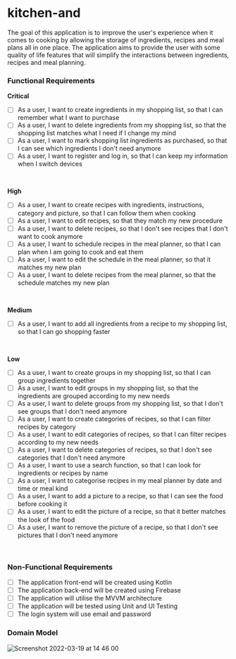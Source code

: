 # kitchen-and

The goal of this application is to improve the user's experience when it comes to cooking by allowing the storage of ingredients, recipes and meal plans all in one place. The application aims to provide the user with some quality of life features that will simplify the interactions between ingredients, recipes and meal planning.


<h3>Functional Requirements</h3>

<b>Critical</b> 
</br>
- [ ] As a user, I want to create ingredients in my shopping list, so that I can remember what I want to purchase
- [ ] As a user, I want to delete ingredients from my shopping list, so that the shopping list matches what I need if I change my mind
- [ ] As a user, I want to mark shopping list ingredients as purchased, so that I can see which ingredients I don't need anymore
- [ ] As a user, I want to register and log in, so that I can keep my information when I switch devices
</br>

<b>High</b>
</br>
- [ ] As a user, I want to create recipes with ingredients, instructions, category and picture, so that I can follow them when cooking
- [ ] As a user, I want to edit recipes, so that they match my new procedure
- [ ] As a user, I want to delete recipes, so that I don't see recipes that I don't want to cook anymore
- [ ] As a user, I want to schedule recipes in the meal planner, so that I can plan when I am going to cook and eat them
- [ ] As a user, I want to edit the schedule in the meal planner, so that it matches my new plan
- [ ] As a user, I want to delete recipes from the meal planner, so that the schedule matches my new plan
</br>

<b>Medium</b>
</br>
- [ ] As a user, I want to add all ingredients from a recipe to my shopping list, so that I can go shopping faster
</br>

<b>Low</b>
</br>
- [ ] As a user, I want to create groups in my shopping list, so that I can group ingredients together
- [ ] As a user, I want to edit groups in my shopping list, so that the ingredients are grouped according to my new needs
- [ ] As a user, I want to delete groups from my shopping list, so that I don't see groups that I don't need anymore
- [ ] As a user, I want to create categories of recipes, so that I can filter recipes by category
- [ ] As a user, I want to edit categories of recipes, so that I can filter recipes according to my new needs
- [ ] As a user, I want to delete categories of recipes, so that I don't see categories that I don't need anymore
- [ ] As a user, I want to use a search function, so that I can look for ingredients or recipes by name
- [ ] As a user, I want to categorise recipes in my meal planner by date and time or meal kind
- [ ] As a user, I want to add a picture to a recipe, so that I can see the food before cooking it
- [ ] As a user, I want to edit the picture of a recipe, so that it better matches the look of the food
- [ ] As a user, I want to remove the picture of a recipe, so that I don't see pictures that I don't need anymore
</br>

<h3>Non-Functional Requirements</h3>

- [ ] The application front-end will be created using Kotlin
- [ ] The application back-end will be created using Firebase
- [ ] The application will utilise the MVVM architecture
- [ ] The application will be tested using Unit and UI Testing
- [ ] The login system will use email and password

<h3>Domain Model</h3>

![Screenshot 2022-03-19 at 14 46 00](https://user-images.githubusercontent.com/75211235/159123608-3e982a18-6c02-4541-a9e3-9facc5b30f34.png)

